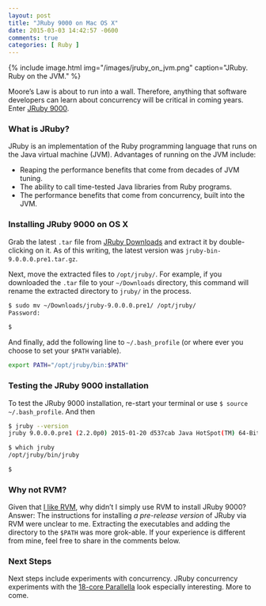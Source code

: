 ```yaml
---
layout: post
title: "JRuby 9000 on Mac OS X"
date: 2015-03-03 14:42:57 -0600
comments: true
categories: [ Ruby ]
---
```


{% include image.html img="/images/jruby_on_jvm.png" caption="JRuby. Ruby on the JVM." %}

Moore’s Law is about to run into a wall. Therefore, anything that software developers can learn about concurrency will be critical in coming years. Enter [JRuby 9000](http://www.jruby.org/).

### What is JRuby?
JRuby is an implementation of the Ruby programming language that runs on the Java virtual machine (JVM). Advantages of running on the JVM include:

* Reaping the performance benefits that come from decades of JVM tuning.
* The ability to call time-tested Java libraries from Ruby programs.
* The performance benefits that come from concurrency, built into the JVM.
<!-- more -->
### Installing JRuby 9000 on OS X
Grab the latest `.tar` file from [JRuby Downloads](http://jruby.org/download) and extract it by double-clicking on it. As of this writing, the latest version was `jruby-bin-9.0.0.0.pre1.tar.gz`.

Next, move the extracted files to `/opt/jruby/`. For example, if you downloaded the `.tar` file to your `~/Downloads` directory, this command will rename the extracted directory to `jruby/` in the process.

``` bash
$ sudo mv ~/Downloads/jruby-9.0.0.0.pre1/ /opt/jruby/
Password:

$ 

```
And finally, add the following line to `~/.bash_profile` (or where ever you choose to set your `$PATH` variable).

``` bash
export PATH="/opt/jruby/bin:$PATH"

```
### Testing the JRuby 9000 installation
To test the JRuby 9000 installation, re-start your terminal or use `$ source ~/.bash_profile`. And then

``` bash
$ jruby --version
jruby 9.0.0.0.pre1 (2.2.0p0) 2015-01-20 d537cab Java HotSpot(TM) 64-Bit Server VM 25.25-b02 on 1.8.0_25-b17 +jit [darwin-x86_64]

$ which jruby
/opt/jruby/bin/jruby

$ 

```

### Why not RVM?
Given that [I like RVM](/blog/2013/05/16/upgrading-ruby-with-rvm/), why didn’t I simply use RVM to install JRuby 9000? Answer: The instructions for installing _a pre-release version_ of JRuby via RVM were unclear to me. Extracting the executables and adding the directory to the `$PATH` was more grok-able. If your experience is different from mine, feel free to share in the comments below.

### Next Steps
Next steps include experiments with concurrency. JRuby concurrency experiments with the [18-core Parallella](/blog/2014/07/07/parallella-quick-start-guide-with-gotchas/) look especially interesting. More to come.
